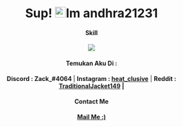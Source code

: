 <h1 align="center">Sup! <img src="https://media.giphy.com/media/hvRJCLFzcasrR4ia7z/giphy.gif" width="25px">Im andhra21231</h1>

 
<h4 align="center">Skill</h4>
 <p align="center"><img src="https://github-readme-stats.vercel.app/api/top-langs/?username=andhra21231&layout=compact&theme=dark alt="andhra21231" /></p>

<h4 align="center">Temukan Aku Di : </h4>
 <p align="center">
  <strong>Discord : Zack_#4064 </strong> |
 <strong>Instagram : <a href="instagram.com/heat_clusive">heat_clusive</a></strong> |
 <strong>Reddit : <a href="https://www.reddit.com/user/TraditionalJacket149"> TraditionalJacket149</a> <strong> |
 </p>
 
 <h4 align="center">Contact Me</h4>
 <p align="center">
  <strong><a href="mailto:andhra.rifqi@gmail.com">Mail Me :)</a></strong>
 </p>
